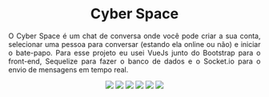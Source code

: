 <h1 align="center">Cyber Space</h1>

<p align="justify">
O Cyber Space é um chat de conversa onde você pode criar a sua conta, selecionar uma pessoa para conversar (estando ela online ou não) e iniciar o bate-papo. Para esse projeto eu usei VueJs junto do Bootstrap para o front-end, Sequelize para fazer o banco de dados e o Socket.io para o envio de mensagens em tempo real.
</p>

<p align="center">
  <img src="https://img.shields.io/badge/Vue%20js-35495E?style=for-the-badge&logo=vuedotjs&logoColor=4FC08D"/>
  <img src="https://img.shields.io/badge/Sequelize-52B0E7?style=for-the-badge&logo=Sequelize&logoColor=white"/>
  <img src="https://img.shields.io/badge/Socket.io-black?style=for-the-badge&logo=socket.io&badgeColor=010101"/>
  <img src="https://img.shields.io/badge/bootstrap-%238511FA.svg?style=for-the-badge&logo=bootstrap&logoColor=white"/>
  <img src="https://img.shields.io/badge/mysql-4479A1.svg?style=for-the-badge&logo=mysql&logoColor=white"/>
  <img src="https://img.shields.io/badge/License-MIT-green?style=for-the-badge"/>
</p>

